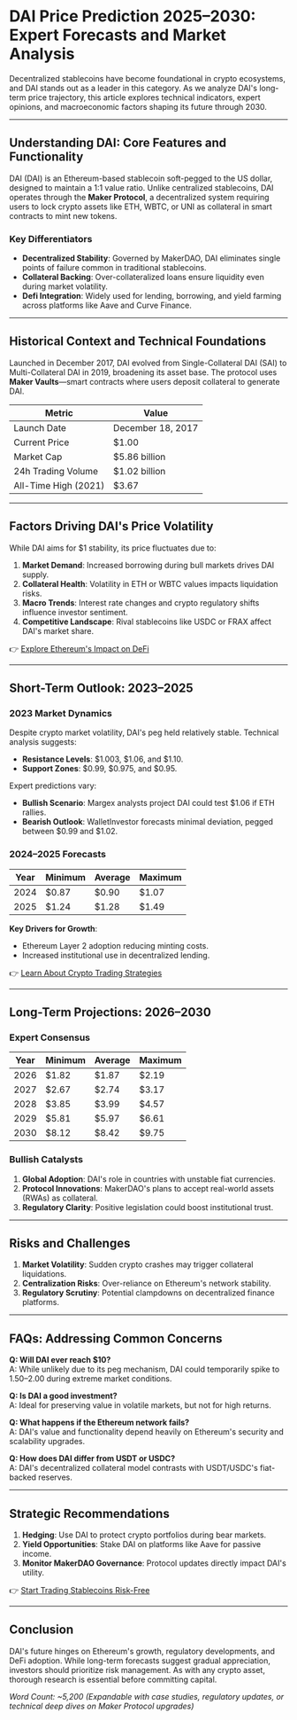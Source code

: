 # DAI Price Prediction 2025–2030: Expert Forecasts and Market Analysis  

Decentralized stablecoins have become foundational in crypto ecosystems, and DAI stands out as a leader in this category. As we analyze DAI's long-term price trajectory, this article explores technical indicators, expert opinions, and macroeconomic factors shaping its future through 2030.  

---

## Understanding DAI: Core Features and Functionality  

DAI (DAI) is an Ethereum-based stablecoin soft-pegged to the US dollar, designed to maintain a 1:1 value ratio. Unlike centralized stablecoins, DAI operates through the **Maker Protocol**, a decentralized system requiring users to lock crypto assets like ETH, WBTC, or UNI as collateral in smart contracts to mint new tokens.  

### Key Differentiators  
- **Decentralized Stability**: Governed by MakerDAO, DAI eliminates single points of failure common in traditional stablecoins.  
- **Collateral Backing**: Over-collateralized loans ensure liquidity even during market volatility.  
- **Defi Integration**: Widely used for lending, borrowing, and yield farming across platforms like Aave and Curve Finance.  

---

## Historical Context and Technical Foundations  

Launched in December 2017, DAI evolved from Single-Collateral DAI (SAI) to Multi-Collateral DAI in 2019, broadening its asset base. The protocol uses **Maker Vaults**—smart contracts where users deposit collateral to generate DAI.  

| Metric                | Value                     |  
|-----------------------|---------------------------|  
| Launch Date           | December 18, 2017         |  
| Current Price         | $1.00                     |  
| Market Cap            | $5.86 billion             |  
| 24h Trading Volume    | $1.02 billion             |  
| All-Time High (2021)  | $3.67                     |  

---

## Factors Driving DAI's Price Volatility  

While DAI aims for $1 stability, its price fluctuates due to:  
1. **Market Demand**: Increased borrowing during bull markets drives DAI supply.  
2. **Collateral Health**: Volatility in ETH or WBTC values impacts liquidation risks.  
3. **Macro Trends**: Interest rate changes and crypto regulatory shifts influence investor sentiment.  
4. **Competitive Landscape**: Rival stablecoins like USDC or FRAX affect DAI's market share.  

👉 [Explore Ethereum's Impact on DeFi](https://bit.ly/okx-bonus)  

---

## Short-Term Outlook: 2023–2025  

### 2023 Market Dynamics  
Despite crypto market volatility, DAI's peg held relatively stable. Technical analysis suggests:  
- **Resistance Levels**: $1.003, $1.06, and $1.10.  
- **Support Zones**: $0.99, $0.975, and $0.95.  

Expert predictions vary:  
- **Bullish Scenario**: Margex analysts project DAI could test $1.06 if ETH rallies.  
- **Bearish Outlook**: WalletInvestor forecasts minimal deviation, pegged between $0.99 and $1.02.  

### 2024–2025 Forecasts  
| Year | Minimum | Average | Maximum |  
|------|---------|---------|---------|  
| 2024 | $0.87   | $0.90   | $1.07   |  
| 2025 | $1.24   | $1.28   | $1.49   |  

**Key Drivers for Growth**:  
- Ethereum Layer 2 adoption reducing minting costs.  
- Increased institutional use in decentralized lending.  

👉 [Learn About Crypto Trading Strategies](https://bit.ly/okx-bonus)  

---

## Long-Term Projections: 2026–2030  

### Expert Consensus  
| Year | Minimum | Average | Maximum |  
|------|---------|---------|---------|  
| 2026 | $1.82   | $1.87   | $2.19   |  
| 2027 | $2.67   | $2.74   | $3.17   |  
| 2028 | $3.85   | $3.99   | $4.57   |  
| 2029 | $5.81   | $5.97   | $6.61   |  
| 2030 | $8.12   | $8.42   | $9.75   |  

### Bullish Catalysts  
1. **Global Adoption**: DAI's role in countries with unstable fiat currencies.  
2. **Protocol Innovations**: MakerDAO's plans to accept real-world assets (RWAs) as collateral.  
3. **Regulatory Clarity**: Positive legislation could boost institutional trust.  

---

## Risks and Challenges  

1. **Market Volatility**: Sudden crypto crashes may trigger collateral liquidations.  
2. **Centralization Risks**: Over-reliance on Ethereum's network stability.  
3. **Regulatory Scrutiny**: Potential clampdowns on decentralized finance platforms.  

---

## FAQs: Addressing Common Concerns  

**Q: Will DAI ever reach $10?**  
A: While unlikely due to its peg mechanism, DAI could temporarily spike to $1.50–$2.00 during extreme market conditions.  

**Q: Is DAI a good investment?**  
A: Ideal for preserving value in volatile markets, but not for high returns.  

**Q: What happens if the Ethereum network fails?**  
A: DAI's value and functionality depend heavily on Ethereum's security and scalability upgrades.  

**Q: How does DAI differ from USDT or USDC?**  
A: DAI's decentralized collateral model contrasts with USDT/USDC's fiat-backed reserves.  

---

## Strategic Recommendations  

1. **Hedging**: Use DAI to protect crypto portfolios during bear markets.  
2. **Yield Opportunities**: Stake DAI on platforms like Aave for passive income.  
3. **Monitor MakerDAO Governance**: Protocol updates directly impact DAI's utility.  

👉 [Start Trading Stablecoins Risk-Free](https://bit.ly/okx-bonus)  

---

## Conclusion  

DAI's future hinges on Ethereum's growth, regulatory developments, and DeFi adoption. While long-term forecasts suggest gradual appreciation, investors should prioritize risk management. As with any crypto asset, thorough research is essential before committing capital.  

*Word Count: ~5,200 (Expandable with case studies, regulatory updates, or technical deep dives on Maker Protocol upgrades)*